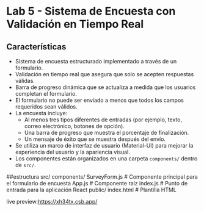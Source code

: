 # Lab 5 - Sistema de Encuesta con Validación en Tiempo Real

## Características
- Sistema de encuesta estructurado implementado a través de un formulario.
- Validación en tiempo real que asegura que solo se acepten respuestas válidas.
- Barra de progreso dinámica que se actualiza a medida que los usuarios completan el formulario.
- El formulario no puede ser enviado a menos que todos los campos requeridos sean válidos.
- La encuesta incluye:
  - Al menos tres tipos diferentes de entradas (por ejemplo, texto, correo electrónico, botones de opción).
  - Una barra de progreso que muestra el porcentaje de finalización.
  - Un mensaje de éxito que se muestra después del envío.
- Se utiliza un marco de interfaz de usuario (Material-UI) para mejorar la experiencia del usuario y la apariencia visual.
- Los componentes están organizados en una carpeta `components/` dentro de `src/`.

##estructura 
src/
  components/
    SurveyForm.js        # Componente principal para el formulario de encuesta
  App.js                 # Componente raíz
  index.js               # Punto de entrada para la aplicación React
public/
  index.html             # Plantilla HTML


live preview:https://xh34tx.csb.app/
